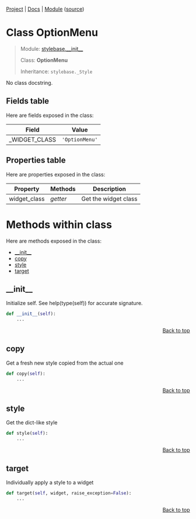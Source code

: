 [Project](/README.md) | [Docs](/docs/README.md) | [Module](/docs/modules/stylebase/__init__/README.md) ([source](/stylebase/__init__.py))

# Class OptionMenu
> Module: [stylebase.\_\_init\_\_](/docs/modules/stylebase/__init__/README.md)
>
> Class: **OptionMenu**
>
> Inheritance: `stylebase._Style`

No class docstring.

## Fields table
Here are fields exposed in the class:

| Field | Value |
| --- | --- |
| \_WIDGET\_CLASS | `'OptionMenu'` |

## Properties table
Here are properties exposed in the class:

| Property | Methods | Description |
| --- | --- | --- |
| widget\_class | _getter_ | Get the widget class |

# Methods within class
Here are methods exposed in the class:
- [\_\_init\_\_](#__init__)
- [copy](#copy)
- [style](#style)
- [target](#target)

## \_\_init\_\_
Initialize self.  See help(type(self)) for accurate signature.

```python
def __init__(self):
    ...
```

<p align="right"><a href="#class-optionmenu">Back to top</a></p>

## copy
Get a fresh new style copied from the actual one

```python
def copy(self):
    ...
```

<p align="right"><a href="#class-optionmenu">Back to top</a></p>

## style
Get the dict-like style

```python
def style(self):
    ...
```

<p align="right"><a href="#class-optionmenu">Back to top</a></p>

## target
Individually apply a style to a widget

```python
def target(self, widget, raise_exception=False):
    ...
```

<p align="right"><a href="#class-optionmenu">Back to top</a></p>
